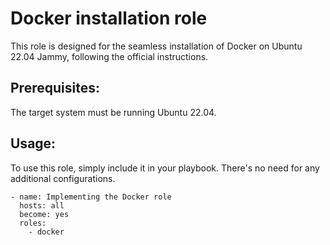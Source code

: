 # Docker installation role
This role is designed for the seamless installation of Docker on Ubuntu 22.04 Jammy, following the official instructions.

## Prerequisites:
The target system must be running Ubuntu 22.04.

## Usage:
To use this role, simply include it in your playbook. There's no need for any additional configurations.

```
- name: Implementing the Docker role
  hosts: all
  become: yes
  roles:
    - docker
```
